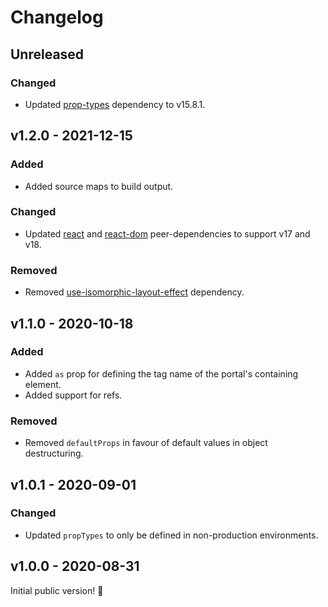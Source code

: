 # Changelog

## Unreleased

### Changed

- Updated [prop-types](https://www.npmjs.com/package/prop-types) dependency to v15.8.1.

## v1.2.0 - 2021-12-15

### Added

- Added source maps to build output.

### Changed

- Updated [react](https://www.npmjs.com/package/react) and [react-dom](https://www.npmjs.com/package/react-dom) peer-dependencies to support v17 and v18.

### Removed

- Removed [use-isomorphic-layout-effect](https://www.npmjs.com/package/use-isomorphic-layout-effect) dependency.

## v1.1.0 - 2020-10-18

### Added

- Added `as` prop for defining the tag name of the portal's containing element.
- Added support for refs.

### Removed

- Removed `defaultProps` in favour of default values in object destructuring.

## v1.0.1 - 2020-09-01

### Changed

- Updated `propTypes` to only be defined in non-production environments.

## v1.0.0 - 2020-08-31

Initial public version! :tada:
